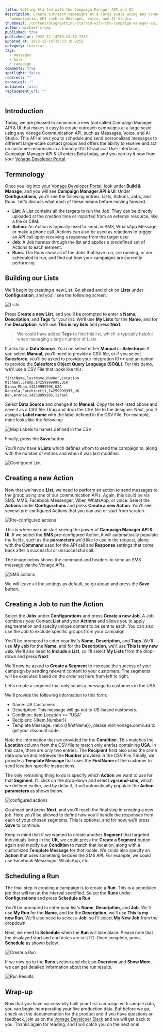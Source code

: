 ```yaml
---
title: Getting Started with the Campaign Manager API and UI
description: Create outreach campaigns at a large scale using any Vonage
  Communication API such as Messages, Voice, and AI Studio.
thumbnail: /content/blog/getting-started-with-the-campaign-manager-api-and-ui/bulk-api.png
author: michael-crump
published: true
published_at: 2022-12-14T19:23:10.732Z
updated_at: 2022-12-14T19:23:10.825Z
category: tutorial
tags:
  - messages
  - bulk
  - campaign
comments: true
spotlight: false
redirect: ""
canonical: ""
outdated: false
replacement_url: ""
---
```

## Introduction

Today, we are pleased to announce a new tool called Campaign Manager API & UI that makes it easy to create outreach campaigns at a large scale using any Vonage Communication API, such as Messages, Voice, and AI Studio. This API allows you to schedule and send personalized messages to different large-scale contact groups and offers the ability to receive and act on customer responses in a friendly GUI (Graphical User Interface). Campaign Manager API & UI enters Beta today, and you can try it now from your [Vonage Developer Portal](https://developer.vonage.com/).

## Terminology

Once you log into your [Vonage Developer Portal](https://developer.vonage.com/), look under **Build & Manage**, and you will see **Campaign Manager API & UI**. Under **Configurations**, you'll see the following entries: Lists, Actions, Jobs, and Runs. Let's discuss what each of these means before moving forward. 

* **List**: A List contains all the targets to run the Job. They can be directly uploaded at the creation time or imported from an external resource, like a file or CRM.
* **Action**: An Action is typically used to send an SMS, WhatsApp Message, or make a phone call. Actions can also be used as reactions to trigger an API call upon receiving a response from the target user.
* **Job**: A Job iterates through the list and applies a predefined set of Actions to each element.
* **Runs**: The Runs show all of the Jobs that have run, are running, or are scheduled to run, and find out how your campaigns are currently performing.

## Building our Lists

We'll begin by creating a new List. Go ahead and click on **Lists** under **Configuration**, and you'll see the following screen:

![Lists](/content/blog/getting-started-with-the-campaign-manager-api-ui/lists.png "lists.png")

Press **Create a new List**, and you'll be prompted to enter a **Name**, **Description**, and **Tags** for your list. We'll use **My Lists** for the **Name**, and for the **Description**, we'll use **This is my lists** and press **Next**.

> We could have added **Tags** to find this list, which is typically helpful when managing a large number of Lists.

It asks for a **Data Source**. You can select either **Manual** or **Salesforce**. If you select **Manual**, you'll need to provide a CSV file, or if you select **Salesforce**, you'll be asked to provide your Integration ID** and an option to provide the **Salesforce Object Query Language (SOQL)**. For this demo, we'll use a CSV File that looks like this:

```text
firstName,lastName,Number,Location
Michael,Crump,14259999999,USA
Diana,Pham,14259999998,USA
Daniela,Facchinetti,14259999997,UK
Ben,Aronov,14259999996,Israel
```

Select **Data Source** and change it to **Manual**. Copy the text listed above and save it as a CSV file. Drag and drop the CSV file to the designer. Next, you'll assign a **Label name** with the label defined in the CSV File. For example, mine looks like the following:

![Map Labels to names defined in the CSV](/content/blog/getting-started-with-the-campaign-manager-api-ui/csvlabels.png "csvlabels.png")

Finally, press the **Save** button. 

You'll now have a **Lists** which defines whom to send the campaign to, along with the number of entries and when it was last modified. 

![Configured List](/content/blog/getting-started-with-the-campaign-manager-api-ui/configuredlist.png "configuredlist.png")

## Creating a new Action

Now that we have a **List**, we need to perform an action to send messages to the group using one of our communication APIs. Again, this could be via SMS, MMS, Facebook Messenger, Viber, WhatsApp, or voice. Select the **Actions** under **Configurations** and press **Create a new Action**. You'll see several pre-configured Actions that you can use or start from scratch.

![Pre-configured actions](/content/blog/getting-started-with-the-campaign-manager-api-ui/preconfigured-actions.png "preconfigured-actions.png")

This is where we can start seeing the power of **Campaign Manager API & UI**. If we select the **SMS** pre-configured Action, it will automatically populate the fields, such as the **parameters** we'd like to use in the request, along with the **Command** used for the API call and **Response** settings that come back after a successful or unsuccessful call. 

The image below shows the command and headers to send an SMS message via the Vonage APIs. 

![SMS actions](/content/blog/getting-started-with-the-campaign-manager-api-ui/smsaction.png "smsaction.png")

We will leave all the settings as default, so go ahead and press the **Save** button. 

## Creating a Job to run the Action

Select the **Jobs** under **Configurations** and press **Create a new Job**. A Job combines your Contact **List** and your **Actions** and allows you to apply segmentation and specify unique content to be sent to each. You can also use the Job to exclude specific groups from your campaign.

You'll be prompted to enter your list's **Name**, **Description**, and **Tags**. We'll use **My Job** for the **Name**, and for the **Description**, we'll use **This is my new Job**. We'll also need to **Include a List**, so I'll select **My Lists** from the drop-down and press **Next**.

We'll now be asked to **Create a Segment** to increase the success of your campaign by sending relevant content to your customers. The segments will be executed based on the order set here from left to right.

Let's create a segment that only sends a message to customers in the USA.

We'll provide the following information to this form:

* Name: US Customers
* Description: This message will go out to US-based customers.
* Condition: item.Location == "USA"
* Recipient: {{item.Number}}
* Template Message: Hello {{firstName}}, please visit vonage.com/usa to get your discount code. 

Note the information that we provided for the **Condition**. This matches the **Location** column from the CSV file to match only entries containing **USA**. In this case, there are only two entries. The **Recipient** field also uses the same data source and retrieves the **Number** provided in the CSV File. Finally, we provide a **Template Message** that uses the **FirstName** of the customer to send location-specific instructions. 

The only remaining thing to do is specify which **Action** we want to use for that **Segment**. I'll click on the drop-down and select **vg-send-sms**, which we defined earlier, and by default, it will automatically populate the **Action parameters** as shown below. 

![configured actions](/content/blog/getting-started-with-the-campaign-manager-api-ui/configure-actions.png "configure-actions.png")

Go ahead and press **Next**, and you'll reach the final step in creating a new job. Here you'll be allowed to define how you'll handle the responses from each of your chosen segments. This is optional, and for now, we'll press **Save** to continue. 

Keep in mind that if we wanted to create another **Segment** that targeted individuals living in the **UK**, we could press the **Create a Segment** button again and modify our **Condition** to match that location, along with a customized **Template Message** for that locale. We could also specify an **Action** that uses something besides the SMS API. For example, we could use Facebook Messenger, WhatsApp, etc. 

## Scheduling a Run

The final step in creating a campaign is to create a **Run**. This is a scheduled job that will run at the interval specified. Select the **Runs** under **Configurations** and press **Schedule a Run**. 

You'll be prompted to enter your list's **Name**, **Description**, and **Job**. We'll use **My Run** for the **Name**, and for the **Description**, we'll use **This is my new Run**. We'll also need to select a **Job**, so I'll select **My New Job** from the dropdown.

Next, we need to **Schedule** when the **Run** will take place. Please note that the displayed start and end dates are in UTC. Once complete, press **Schedule** as shown below. 

![Create a Run](/content/blog/getting-started-with-the-campaign-manager-api-ui/create-a-run.png "create-a-run.png")

If we now go to the **Runs** section and click on **Overview** and **Show More**, we can get detailed information about the run results.

![Run Results](/content/blog/getting-started-with-the-campaign-manager-api-ui/run-results.png "run-results.png")

## Wrap-up

Now that you have successfully built your first campaign with sample data, you can begin incorporating your live production data. But before we go, check out the documentation for the product and if you have questions or feedback, join us on the [Vonage Developer Slack](https://developer.vonage.com/community/slack) and we will get back to you. Thanks again for reading, and I will catch you on the next one!